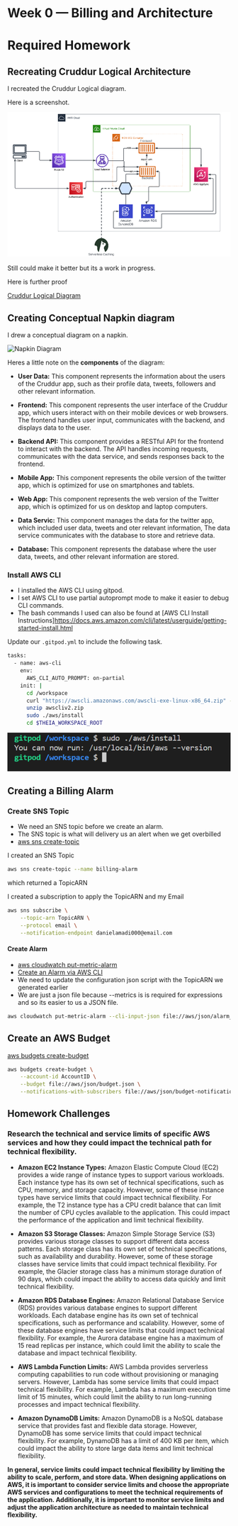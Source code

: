 # Week 0 — Billing and Architecture

# Required Homework

## Recreating Cruddur Logical Architecture

I recreated the Cruddur Logical diagram. 

Here is a screenshot.

![Logical diagram](assets/Cruddur%20Logicall%20Diagram.png)

Still could make it better but its a work in progress.

Here is further proof

[Cruddur Logical Diagram](https://lucid.app/lucidchart/72ad9a9b-621a-4c78-9fa9-84d37990deed/edit?viewport_loc=-837%2C623%2C2684%2C1146%2C0_0&invitationId=inv_f57dc6c3-a22c-4620-afd5-7e9e7d60f05a)

## Creating Conceptual Napkin diagram

I drew a conceptual diagram on a napkin.

![Napkin Diagram](assets/20230218_090601.jpg)

Heres a little note on the **components** of the diagram:

- **User Data:** This component represents the information about the users of the Cruddur app, such as their profile data, tweets, followers and other relevant information.

- **Frontend:** This component represents the user interface of the Cruddur app, which users interact with on their mobile devices or web browsers. The frontend handles user input, communicates with the backend, and displays data to the user.

- **Backend API:** This component provides a RESTful API for the frontend to interact with the backend. The API handles incoming requests, communicates with the data service, and sends responses back to the frontend.

- **Mobile App:** This component represents the obile version of the twitter app, which is optimized for use on smartphones and tablets.

- **Web App:** This component represents the web version of the Twitter app, which is optimized for us on desktop and laptop computers.

- **Data Servic:** This component manages the data for the twitter app, which included user data, tweets and oter relevant information, The data service communicates with the database to store and retrieve data.

- **Database:** This component represents the database where the user data, tweets, and other relevant information are stored.

### Install AWS CLI

- I installed the AWS CLI using gitpod.
- I set AWS CLI to use partial autoprompt mode to make it easier to debug CLI commands.
- The bash commands I used can also be found at [AWS CLI Install Instructions]https://docs.aws.amazon.com/cli/latest/userguide/getting-started-install.html

Update our `.gitpod.yml` to include the following task.

```sh
tasks:
  - name: aws-cli
    env:
      AWS_CLI_AUTO_PROMPT: on-partial
    init: |
      cd /workspace
      curl "https://awscli.amazonaws.com/awscli-exe-linux-x86_64.zip" -o "awscliv2.zip"
      unzip awscliv2.zip
      sudo ./aws/install
      cd $THEIA_WORKSPACE_ROOT
```
![AWS CLI](assets/Screenshot_20230218_120048.png)

## Creating a Billing Alarm

### Create SNS Topic

- We need an SNS topic before we create an alarm.
- The SNS topic is what will delivery us an alert when we get overbilled
- [aws sns create-topic](https://docs.aws.amazon.com/cli/latest/reference/sns/create-topic.html)

I created an SNS Topic
```sh
aws sns create-topic --name billing-alarm
```
which  returned a TopicARN

I created a subscription to apply the TopicARN and my Email
```sh
aws sns subscribe \
    --topic-arn TopicARN \
    --protocol email \
    --notification-endpoint danielamadi000@email.com
```

#### Create Alarm

- [aws cloudwatch put-metric-alarm](https://docs.aws.amazon.com/cli/latest/reference/cloudwatch/put-metric-alarm.html)
- [Create an Alarm via AWS CLI](https://aws.amazon.com/premiumsupport/knowledge-center/cloudwatch-estimatedcharges-alarm/)
- We need to update the configuration json script with the TopicARN we generated earlier
- We are just a json file because --metrics is is required for expressions and so its easier to us a JSON file.

```sh
aws cloudwatch put-metric-alarm --cli-input-json file://aws/json/alarm_config.json
```

## Create an AWS Budget

[aws budgets create-budget](https://docs.aws.amazon.com/cli/latest/reference/budgets/create-budget.html)

```sh
aws budgets create-budget \
    --account-id AccountID \
    --budget file://aws/json/budget.json \
    --notifications-with-subscribers file://aws/json/budget-notifications-with-subscribers.json
```

## Homework Challenges

### Research the technical and service limits of specific AWS  services and how they could impact the technical path for technical flexibility.

- **Amazon EC2 Instance Types:** Amazon Elastic Compute Cloud (EC2) provides a wide range of instance types to support various workloads. Each instance type has its own set of technical specifications, such as CPU, memory, and storage capacity. However, some of these instance types have service limits that could impact technical flexibility. For example, the T2 instance type has a CPU credit balance that can limit the number of CPU cycles available to the application. This could impact the performance of the application and limit technical flexibility.

- **Amazon S3 Storage Classes:** Amazon Simple Storage Service (S3) provides various storage classes to support different data access patterns. Each storage class has its own set of technical specifications, such as availability and durability. However, some of these storage classes have service limits that could impact technical flexibility. For example, the Glacier storage class has a minimum storage duration of 90 days, which could impact the ability to access data quickly and limit technical flexibility.

- **Amazon RDS Database Engines:** Amazon Relational Database Service (RDS) provides various database engines to support different workloads. Each database engine has its own set of technical specifications, such as performance and scalability. However, some of these database engines have service limits that could impact technical flexibility. For example, the Aurora database engine has a maximum of 15 read replicas per instance, which could limit the ability to scale the database and impact technical flexibility.

- **AWS Lambda Function Limits:** AWS Lambda provides serverless computing capabilities to run code without provisioning or managing servers. However, Lambda has some service limits that could impact technical flexibility. For example, Lambda has a maximum execution time limit of 15 minutes, which could limit the ability to run long-running processes and impact technical flexibility.

- **Amazon DynamoDB Limits:** Amazon DynamoDB is a NoSQL database service that provides fast and flexible data storage. However, DynamoDB has some service limits that could impact technical flexibility. For example, DynamoDB has a limit of 400 KB per item, which could impact the ability to store large data items and limit technical flexibility.

**In general, service limits could impact technical flexibility by limiting the ability to scale, perform, and store data. When designing applications on AWS, it is important to consider service limits and choose the appropriate AWS services and configurations to meet the technical requirements of the application. Additionally, it is important to monitor service limits and adjust the application architecture as needed to maintain technical flexibility.**



